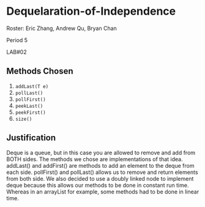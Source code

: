 # Dequelaration-of-Independence
Roster:
Eric Zhang, Andrew Qu, Bryan Chan

Period 5


LAB#02

## Methods Chosen
1. `addLast(T e)`
2. `pollLast()`
3. `pollFirst()`
4. `peekLast()`
5. `peekFirst()`
6.  `size()`

## Justification
Deque is a queue, but in this case you are allowed to remove and add from BOTH sides.  The methods we chose are implementations of that idea.  addLast() and
addFirst() are methods to add an element to the deque from each side.  pollFirst() and pollLast() allows us to remove and return elements from both side.
We also decided to use a doubly linked node to implement deque because this allows our methods to be done in constant run time.  Whereas in an arrayList for
example, some methods had to be done in linear time.
